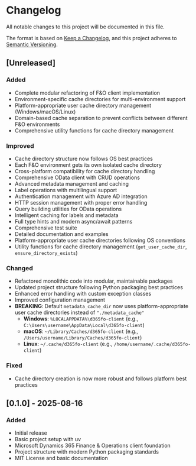 # Changelog

All notable changes to this project will be documented in this file.

The format is based on [Keep a Changelog](https://keepachangelog.com/en/1.0.0/),
and this project adheres to [Semantic Versioning](https://semver.org/spec/v2.0.0.html).

## [Unreleased]

### Added
- Complete modular refactoring of F&O client implementation
- Environment-specific cache directories for multi-environment support
- Platform-appropriate user cache directory management (Windows/macOS/Linux)
- Domain-based cache separation to prevent conflicts between different F&O environments
- Comprehensive utility functions for cache directory management

### Improved
- Cache directory structure now follows OS best practices
- Each F&O environment gets its own isolated cache directory
- Cross-platform compatibility for cache directory handling
- Comprehensive OData client with CRUD operations
- Advanced metadata management and caching
- Label operations with multilingual support
- Authentication management with Azure AD integration
- HTTP session management with proper error handling
- Query building utilities for OData operations
- Intelligent caching for labels and metadata
- Full type hints and modern async/await patterns
- Comprehensive test suite
- Detailed documentation and examples
- Platform-appropriate user cache directories following OS conventions
- Utility functions for cache directory management (`get_user_cache_dir`, `ensure_directory_exists`)

### Changed
- Refactored monolithic code into modular, maintainable packages
- Updated project structure following Python packaging best practices
- Enhanced error handling with custom exception classes
- Improved configuration management
- **BREAKING**: Default `metadata_cache_dir` now uses platform-appropriate user cache directories instead of `"./metadata_cache"`
  - **Windows**: `%LOCALAPPDATA%\d365fo-client` (e.g., `C:\Users\username\AppData\Local\d365fo-client`)
  - **macOS**: `~/Library/Caches/d365fo-client` (e.g., `/Users/username/Library/Caches/d365fo-client`)
  - **Linux**: `~/.cache/d365fo-client` (e.g., `/home/username/.cache/d365fo-client`)

### Fixed
- Cache directory creation is now more robust and follows platform best practices

## [0.1.0] - 2025-08-16

### Added
- Initial release
- Basic project setup with uv
- Microsoft Dynamics 365 Finance & Operations client foundation
- Project structure with modern Python packaging standards
- MIT License and basic documentation